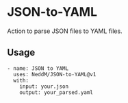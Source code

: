 # JSON-to-YAML
Action to parse JSON files to YAML files.


## Usage

```
- name: JSON to YAML
  uses: NeddM/JSON-to-YAML@v1
  with:
    input: your.json
    output: your_parsed.yaml
```

